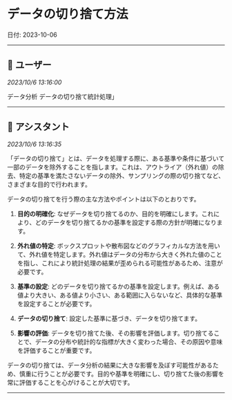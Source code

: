 # データの切り捨て方法

日付: 2023-10-06

---

## 👤 ユーザー
*2023/10/6 13:16:00*

データ分析 データの切り捨て統計処理」

---

## 🤖 アシスタント
*2023/10/6 13:16:35*

「データの切り捨て」とは、データを処理する際に、ある基準や条件に基づいて一部のデータを除外することを指します。これは、アウトライア（外れ値）の除去、特定の基準を満たさないデータの除外、サンプリングの際の切り捨てなど、さまざまな目的で行われます。

データの切り捨てを行う際の主な方法やポイントは以下のとおりです。

1. **目的の明確化**: なぜデータを切り捨てるのか、目的を明確にします。これにより、どのデータを切り捨てるかの基準を設定する際の方針が明確になります。

2. **外れ値の特定**: ボックスプロットや散布図などのグラフィカルな方法を用いて、外れ値を特定します。外れ値はデータの分布から大きく外れた値のことを指し、これにより統計処理の結果が歪められる可能性があるため、注意が必要です。

3. **基準の設定**: どのデータを切り捨てるかの基準を設定します。例えば、ある値より大きい、ある値より小さい、ある範囲に入らないなど、具体的な基準を設定することが必要です。

4. **データの切り捨て**: 設定した基準に基づき、データを切り捨てます。

5. **影響の評価**: データを切り捨てた後、その影響を評価します。切り捨てることで、データの分布や統計的な指標が大きく変わった場合、その原因や意味を評価することが重要です。

データの切り捨ては、データ分析の結果に大きな影響を及ぼす可能性があるため、慎重に行うことが必要です。目的や基準を明確にし、切り捨てた後の影響を常に評価することを心がけることが大切です。

---
